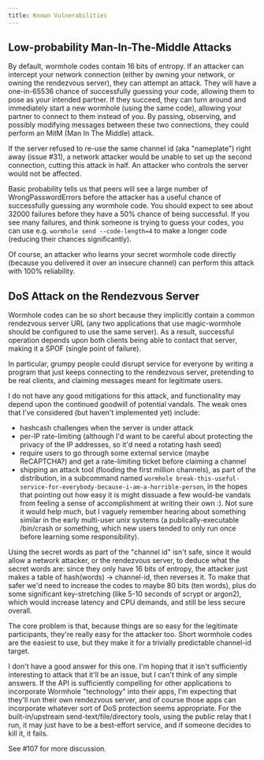 ```yaml
---
title: Known Vulnerabilities
---
```

## Low-probability Man-In-The-Middle Attacks

By default, wormhole codes contain 16 bits of entropy. If an attacker
can intercept your network connection (either by owning your network, or
owning the rendezvous server), they can attempt an attack. They will
have a one-in-65536 chance of successfully guessing your code, allowing
them to pose as your intended partner. If they succeed, they can turn
around and immediately start a new wormhole (using the same code),
allowing your partner to connect to them instead of you. By passing,
observing, and possibly modifying messages between these two
connections, they could perform an MitM (Man In The Middle) attack.

If the server refused to re-use the same channel id (aka "nameplate")
right away (issue #31), a network attacker would be unable to set up the
second connection, cutting this attack in half. An attacker who controls
the server would not be affected.

Basic probability tells us that peers will see a large number of
WrongPasswordErrors before the attacker has a useful chance of
successfully guessing any wormhole code. You should expect to see about
32000 failures before they have a 50% chance of being successful. If you
see many failures, and think someone is trying to guess your codes, you
can use e.g. `wormhole send --code-length=4` to make a longer code
(reducing their chances significantly).

Of course, an attacker who learns your secret wormhole code directly
(because you delivered it over an insecure channel) can perform this
attack with 100% reliability.


## DoS Attack on the Rendezvous Server

Wormhole codes can be so short because they implicitly contain a common
rendezvous server URL (any two applications that use magic-wormhole
should be configured to use the same server). As a result, successful
operation depends upon both clients being able to contact that server,
making it a SPOF (single point of failure).

In particular, grumpy people could disrupt service for everyone by
writing a program that just keeps connecting to the rendezvous server,
pretending to be real clients, and claiming messages meant for
legitimate users.

I do not have any good mitigations for this attack, and functionality
may depend upon the continued goodwill of potential vandals. The weak
ones that I've considered (but haven't implemented yet) include:

* hashcash challenges when the server is under attack
* per-IP rate-limiting (although I'd want to be careful about protecting
  the privacy of the IP addresses, so it'd need a rotating hash seed)
* require users to go through some external service (maybe ReCAPTCHA?)
  and get a rate-limiting ticket before claiming a channel
* shipping an attack tool (flooding the first million channels), as part
  of the distribution, in a subcommand named `wormhole
  break-this-useful-service-for-everybody-because-i-am-a-horrible-person`,
  in the hopes that pointing out how easy it is might dissuade a few
  would-be vandals from feeling a sense of accomplishment at writing
  their own :). Not sure it would help much, but I vaguely remember
  hearing about something similar in the early multi-user unix systems
  (a publically-executable /bin/crash or something, which new users
  tended to only run once before learning some responsibility).

Using the secret words as part of the "channel id" isn't safe, since it
would allow a network attacker, or the rendezvous server, to deduce what
the secret words are: since they only have 16 bits of entropy, the
attacker just makes a table of hash(words) -> channel-id, then reverses
it. To make that safer we'd need to increase the codes to maybe 80 bits
(ten words), plus do some significant key-stretching (like 5-10 seconds
of scrypt or argon2), which would increase latency and CPU demands, and
still be less secure overall.

The core problem is that, because things are so easy for the legitimate
participants, they're really easy for the attacker too. Short wormhole
codes are the easiest to use, but they make it for a trivially
predictable channel-id target.

I don't have a good answer for this one. I'm hoping that it isn't
sufficiently interesting to attack that it'll be an issue, but I can't
think of any simple answers. If the API is sufficiently compelling for
other applications to incorporate Wormhole "technology" into their apps,
I'm expecting that they'll run their own rendezvous server, and of
course those apps can incorporate whatever sort of DoS protection seems
appropriate. For the built-in/upstream send-text/file/directory tools,
using the public relay that I run, it may just have to be a best-effort
service, and if someone decides to kill it, it fails.

See #107 for more discussion.
